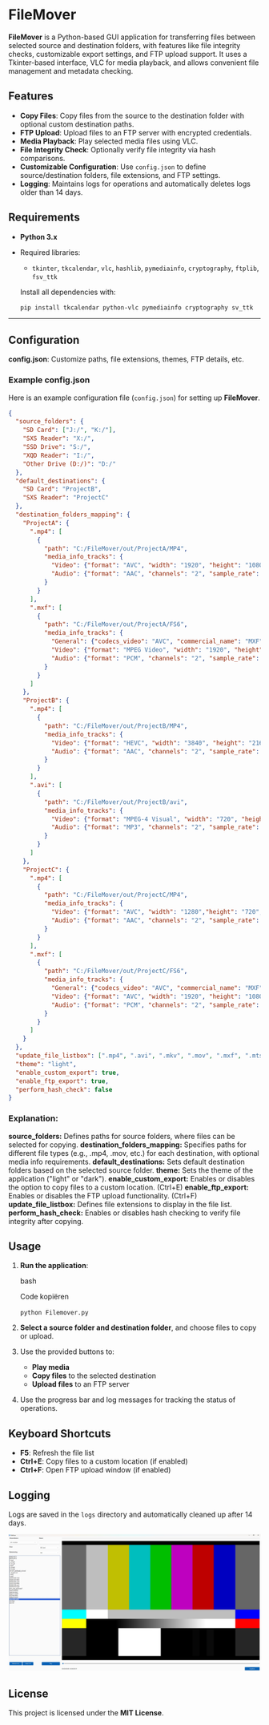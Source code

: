 # FileMover

**FileMover** is a Python-based GUI application for transferring files between selected source and destination folders, with features like file integrity checks, customizable export settings, and FTP upload support. It uses a Tkinter-based interface, VLC for media playback, and allows convenient file management and metadata checking.

## Features
- **Copy Files**: Copy files from the source to the destination folder with optional custom destination paths.
- **FTP Upload**: Upload files to an FTP server with encrypted credentials.
- **Media Playback**: Play selected media files using VLC.
- **File Integrity Check**: Optionally verify file integrity via hash comparisons.
- **Customizable Configuration**: Use `config.json` to define source/destination folders, file extensions, and FTP settings.
- **Logging**: Maintains logs for operations and automatically deletes logs older than 14 days.

## Requirements
- **Python 3.x**
- Required libraries:
  - `tkinter`, `tkcalendar`, `vlc`, `hashlib`, `pymediainfo`, `cryptography`, `ftplib`, `fsv_ttk`
  
  Install all dependencies with:
  ```bash
  pip install tkcalendar python-vlc pymediainfo cryptography sv_ttk
-------------

## Configuration

**config.json**: Customize paths, file extensions, themes, FTP details, etc.

### Example config.json

Here is an example configuration file (`config.json`) for setting up **FileMover**.

```json
{
  "source_folders": {
    "SD Card": ["J:/", "K:/"],
    "SXS Reader": "X:/",
    "SSD Drive": "S:/",
    "XQD Reader": "I:/",
    "Other Drive (D:/)": "D:/"
  },
  "default_destinations": {
    "SD Card": "ProjectB",
    "SXS Reader": "ProjectC"
  },
  "destination_folders_mapping": {
    "ProjectA": {
      ".mp4": [
        {
          "path": "C:/FileMover/out/ProjectA/MP4",
          "media_info_tracks": {
            "Video": {"format": "AVC", "width": "1920", "height": "1080", "frame_rate": "25.000"},
            "Audio": {"format": "AAC", "channels": "2", "sample_rate": "48000"}
          }
        }
      ],
      ".mxf": [
        {
          "path": "C:/FileMover/out/ProjectA/FS6",
          "media_info_tracks": {
            "General": {"codecs_video": "AVC", "commercial_name": "MXF"},
            "Video": {"format": "MPEG Video", "width": "1920", "height": "1080", "frame_rate": "29.970"},
            "Audio": {"format": "PCM", "channels": "2", "sample_rate": "48000"}
          }
        }
      ]
    },
    "ProjectB": {
      ".mp4": [
        {
          "path": "C:/FileMover/out/ProjectB/MP4",
          "media_info_tracks": {
            "Video": {"format": "HEVC", "width": "3840", "height": "2160", "frame_rate": "30.000"},
            "Audio": {"format": "AAC", "channels": "2", "sample_rate": "48000"}
          }
        }
      ],
      ".avi": [
        {
          "path": "C:/FileMover/out/ProjectB/avi",
          "media_info_tracks": {
            "Video": {"format": "MPEG-4 Visual", "width": "720", "height": "576", "frame_rate": "25.000"},
            "Audio": {"format": "MP3", "channels": "2", "sample_rate": "44100"}
          }
        }
      ]
    },
    "ProjectC": {
      ".mp4": [
        {
          "path": "C:/FileMover/out/ProjectC/MP4",
          "media_info_tracks": {
            "Video": {"format": "AVC", "width": "1280","height": "720", "frame_rate": "29.970"},
            "Audio": {"format": "AAC", "channels": "2", "sample_rate": "48000"}
          }
        }
      ],
      ".mxf": [
        {
          "path": "C:/FileMover/out/ProjectC/FS6",
          "media_info_tracks": {
            "General": {"codecs_video": "AVC", "commercial_name": "MXF"},
            "Video": {"format": "AVC", "width": "1920", "height": "1080", "frame_rate": "29.970"},
            "Audio": {"format": "PCM", "channels": "2", "sample_rate": "48000"}
          }
        }
      ]
    }
  },
  "update_file_listbox": [".mp4", ".avi", ".mkv", ".mov", ".mxf", ".mts"],
  "theme": "light",
  "enable_custom_export": true,
  "enable_ftp_export": true,
  "perform_hash_check": false
}
```
### Explanation:
**source_folders:**  Defines paths for source folders, where files can be selected for copying.
**destination_folders_mapping:** Specifies paths for different file types (e.g., .mp4, .mov, etc.) for each destination, with optional media info requirements.
**default_destinations:** Sets default destination folders based on the selected source folder.
**theme:** Sets the theme of the application ("light" or "dark").
**enable_custom_export:** Enables or disables the option to copy files to a custom location. (Ctrl+E)
**enable_ftp_export:** Enables or disables the FTP upload functionality. (Ctrl+F)
**update_file_listbox:** Defines file extensions to display in the file list.
**perform_hash_check:** Enables or disables hash checking to verify file integrity after copying.

Usage
-----

1.  **Run the application**:

    bash

    Code kopiëren

    `python Filemover.py`

2.  **Select a source folder and destination folder**, and choose files to copy or upload.

3.  Use the provided buttons to:

    -   **Play media**
    -   **Copy files** to the selected destination
    -   **Upload files** to an FTP server
4.  Use the progress bar and log messages for tracking the status of operations.

Keyboard Shortcuts
------------------

-   **F5**: Refresh the file list
-   **Ctrl+E**: Copy files to a custom location (if enabled)
-   **Ctrl+F**: Open FTP upload window (if enabled)

Logging
-------

Logs are saved in the `logs` directory and automatically cleaned up after 14 days.

![App Screenshot](https://github.com/Wiljan-Hobbelink/Filemover/blob/main/Assets/screenshot.jpg)

License
-------

This project is licensed under the **MIT License**.
